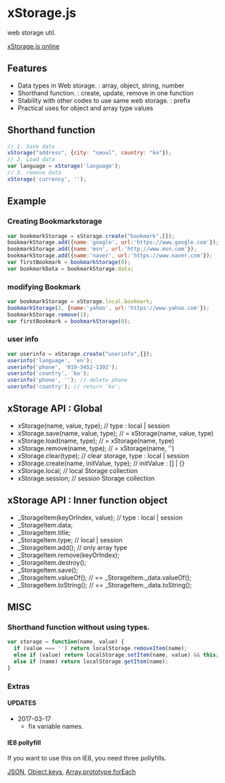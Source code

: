 # xStorage.js
web storage util.

[xStorage.js online](https://owebio.github.io/xStorage.js/)

## Features
* Data types in Web storage. : array, object, string, number
* Shorthand function. : create, update, remove in one function
* Stability with other codes to use same web storage. : prefix
* Practical uses for object and array type values

## Shorthand function

``` javascript
// 1. Save data
xStorage("address", {city: "seoul", country: "ko"});
// 2. Load data
var language = xStorage('language');
// 3. remove data
xStorage('currency', '');
```
## Example

### Creating Bookmarkstorage
``` javascript
var bookmarkStorage = xStorage.create("bookmark",[]);
bookmarkStorage.add({name:'google', url:'https://www.google.com'});
bookmarkStorage.add({name:'msn', url:'http://www.msn.com'});
bookmarkStorage.add({name:'naver', url:'https://www.naver.com'});
var firstBookmark = bookmarkStorage(0);
var bookmarkData = bookmarkStorage.data;
```
### modifying Bookmark
``` javascript
var bookmarkStorage = xStorage.local.bookmark;
bookmarkStorage(2, {name:'yahoo', url:'https://www.yahoo.com'});
bookmarkStorage.remove(1);
var firstBookmark = bookmarkStorage(0);
```
### user info
``` javascript
var userinfo = xStorage.create("userinfo",{});
userinfo('language', 'en');
userinfo('phone', '010-3452-1392');
userinfo('country', 'ko');
userinfo('phone', ''); // delete phone
userinfo('country'); // return 'ko';
```

##  xStorage API : Global

* xStorage(name, value, type); // type : local | session
* xStorage.save(name, value, type); // = xStorage(name, value, type)
* xStorage.load(name, type); // = xStorage(name, type)
* xStorage.remove(name, type); // = xStorage(name, '')
* xStorage.clear(type); // clear storage, type : local | session
* xStorage.create(name, initValue, type); // initValue : [] | {}
* xStorage.local; // local Storage collection
* xStorage.session; // session Storage collection

## xStorage API : Inner function object

* _StorageItem(keyOrIndex, value); // type : local | session
* _StorageItem.data;
* _StorageItem.title;
* _StorageItem.type;  // local | session
* _StorageItem.add(); // only array type
* _StorageItem.remove(keyOrIndex);
* _StorageItem.destroy();
* _StorageItem.save();
* _StorageItem.valueOf(); // == _StorageItem._data.valueOf();
* _StorageItem.toString(); // == _StorageItem._data.toString();

## MISC

### Shorthand function without using types.
``` javascript
var storage = function(name, value) {
  if (value === '') return localStorage.removeItem(name);
  else if (value) return localStorage.setItem(name, value) && this;
  else if (name) return localStorage.getItem(name);
}
```
### Extras
#### UPDATES

* 2017-03-17
  * fix variable names.

#### IE8 pollyfill
If you want to use this on IE8, you need three pollyfills.

[JSON](https://github.com/douglascrockford/JSON-js), [Object.keys](https://developer.mozilla.org/docs/Web/JavaScript/Reference/Global_Objects/Object/keys#Polyfill), [Array.prototype.forEach](https://developer.mozilla.org/en-US/docs/Web/JavaScript/Reference/Global_Objects/Array/forEach)
